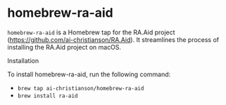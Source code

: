 # homebrew-ra-aid

`homebrew-ra-aid` is a Homebrew tap for the RA.Aid project (https://github.com/ai-christianson/RA.Aid). It streamlines the process of installing the RA.Aid project on macOS.

Installation

To install homebrew-ra-aid, run the following command:

 * `brew tap ai-christianson/homebrew-ra-aid`
 * `brew install ra-aid`
